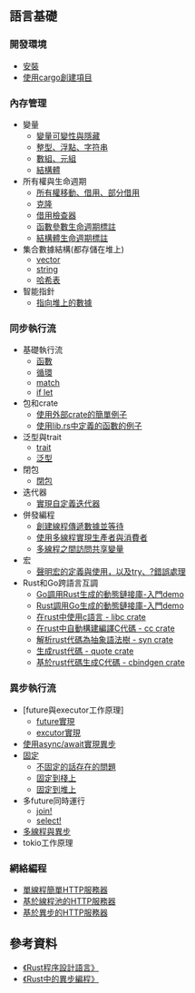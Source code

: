 
## 語言基礎
### 開發環境
- [安裝](1-basic/install/index.md)
- [使用cargo創建項目](1-basic/cargo/index.md)

### 內存管理
- 變量
  - [變量可變性與隱藏](2-memory/variable/index.md)
  - [整型、浮點、字符串](2-memory/variable/scalar.md)
  - [數組、元組](2-memory/variable/compound.md)
  - [結構體](2-memory/struct/index.md)
- 所有權與生命週期
  - [所有權移動、借用、部分借用](2-memory/ownership/index.md)
  - [克隆](2-memory/ownership/clone.md)
  - [借用檢查器](2-memory/ownership/borrowchecker.md)
  - [函數參數生命週期標註](2-memory/ownership/func-lifetime.md)
  - [結構體生命週期標註](2-memory/ownership/struct-lifetime.md)
- 集合數據結構(都存儲在堆上)
  - [vector](2-memory/collection/vector.md)
  - [string](2-memory/collection/string.md)
  - [哈希表](2-memory/collection/hashmap.md)
- 智能指針
  -  [指向堆上的數據](2-memory/smart-pointer/reference.md)
  
### 同步執行流
- 基礎執行流
  - [函數](3-exec-sync/function/index.md)
  - [循環](3-exec-sync/loop/index.md)
  - [match](3-exec-sync/match/index.md)
  - [if let](3-exec-sync/if-let/index.md)
- 包和crate
  - [使用外部crate的簡單例子](3-exec-sync/crate/demo.md)
  - [使用lib.rs中定義的函數的例子](3-exec-sync/crate/lib-rs.md)
- 泛型與trait
  - [trait](3-exec-sync/generic/trait.md)
  - [泛型](3-exec-sync/generic/generic.md)
- 閉包
  - [閉包](3-exec-sync/closure/index.md)
- 迭代器
  - [實現自定義迭代器](3-exec-sync/iterator/index.md)
- 併發編程
  - [創建線程傳遞數據並等待](3-exec-sync/thread/demo.md)
  - [使用多線程實現生產者與消費者](3-exec-sync/thread/consumer.md)
  - [多線程之間訪問共享變量](3-exec-sync/thread/mutex.md)
- 宏
  - [聲明宏的定義與使用，以及try、?錯誤處理](3-exec-sync/macro/index.md)
- Rust和Go跨語言互調
  - [Go調用Rust生成的動態鏈接庫-入門demo](3-exec-sync/ffi/go2rust_demo/index.md)
  - [Rust調用Go生成的動態鏈接庫-入門demo](3-exec-sync/ffi/rust2go_demo/index.md)
  - [在rust中使用c語言 - libc crate](3-exec-sync/ffi/crate_libc/index.md)
  - [在rust中自動構建編譯C代碼 - cc crate](3-exec-sync/ffi/crate_cc/index.md)
  - [解析rust代碼為抽象語法樹 - syn crate](3-exec-sync/ffi/crate_syn/index.md)
  - [生成rust代碼 - quote crate](3-exec-sync/ffi/crate_quote/index.md)
  - [基於rust代碼生成C代碼 - cbindgen crate](3-exec-sync/ffi/crate_cbindgen/index.md)

### 異步執行流
- [future與executor工作原理]
  - [future實現](3-exec-async/internal/timer.md)
  - [excutor實現](3-exec-async/internal/executor.md)
- [使用async/await實現異步](3-exec-async/async/async.md)
- [固定](3-exec-async/pin/pin.md)
  - [不固定的話存在的問題](3-exec-async/pin/swap_problem.md)
  - [固定到棧上](3-exec-async/pin/pin_to_stack.md)
  - [固定到堆上](3-exec-async/pin/pin_to_heap.md)
- 多future同時運行
  - [join!](3-exec-async/concurrency/join.md)
  - [select!](3-exec-async/concurrency/select.md)
- [多線程與異步](3-exec-async/async/multi-thread.md)
- tokio工作原理

### 網絡編程
- [單線程簡單HTTP服務器](4-network/basic/simple-http-server.md)
- [基於線程池的HTTP服務器](4-network/basic/multi-thread-server.md)
- [基於異步的HTTP服務器](4-network/basic/async-http-server.md)

## 參考資料
- [《Rust程序設計語言》](https://www.rustwiki.org.cn/zh-CN/book/title-page.html)
- [《Rust中的異步編程》](https://huangjj27.github.io/async-book/index.html)